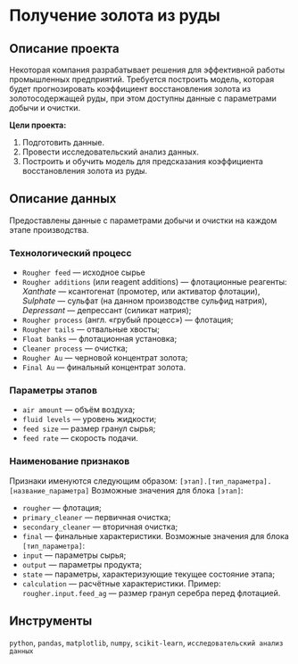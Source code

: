 # Получение золота из руды
## Описание проекта
Некоторая компания разрабатывает решения для эффективной работы промышленных предприятий. Требуется построить модель, которая будет прогнозировать коэффициент восстановления золота из золотосодержащей руды, при этом доступны данные с параметрами добычи и очистки.

**Цели проекта:**
1. Подготовить данные.
2. Провести исследовательский анализ данных.
3. Построить и обучить модель для предсказания коэффициента восстановления золота из руды.

## Описание данных
Предоставлены данные с параметрами добычи и очистки на каждом этапе производства. 
### Технологический процесс
* `Rougher feed` — исходное сырье
* `Rougher additions` (или reagent additions) — флотационные реагенты: *Xanthate* — ксантогенат (промотер, или активатор флотации),
*Sulphate* — сульфат (на данном производстве сульфид натрия),
*Depressant* — депрессант (силикат натрия);
* `Rougher process` (англ. «грубый процесс») — флотация;
* `Rougher tails` — отвальные хвосты;
* `Float banks` — флотационная установка;
* `Cleaner process` — очистка;
* `Rougher Au` — черновой концентрат золота;
* `Final Au` — финальный концентрат золота.
### Параметры этапов
* `air amount` — объём воздуха;
* `fluid levels` — уровень жидкости;
* `feed size` — размер гранул сырья;
* `feed rate` — скорость подачи.
### Наименование признаков
Признаки именуются следующим образом:
`[этап].[тип_параметра].[название_параметра]`
Возможные значения для блока `[этап]`:
* `rougher` — флотация;
* `primary_cleaner` — первичная очистка;
* `secondary_cleaner` — вторичная очистка;
* `final` — финальные характеристики.
Возможные значения для блока `[тип_параметра]`:
* `input` — параметры сырья;
* `output` — параметры продукта;
* `state` — параметры, характеризующие текущее состояние этапа;
* `calculation` — расчётные характеристики.
Пример: `rougher.input.feed_ag` — размер гранул серебра перед флотацией.

## Инструменты
`python`, `pandas`, `matplotlib`, `numpy`, `scikit-learn`, `исследовательский анализ данных`
